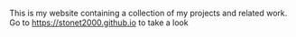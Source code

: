 This is my website containing a collection of my projects and related work. Go to https://stonet2000.github.io to take a look
